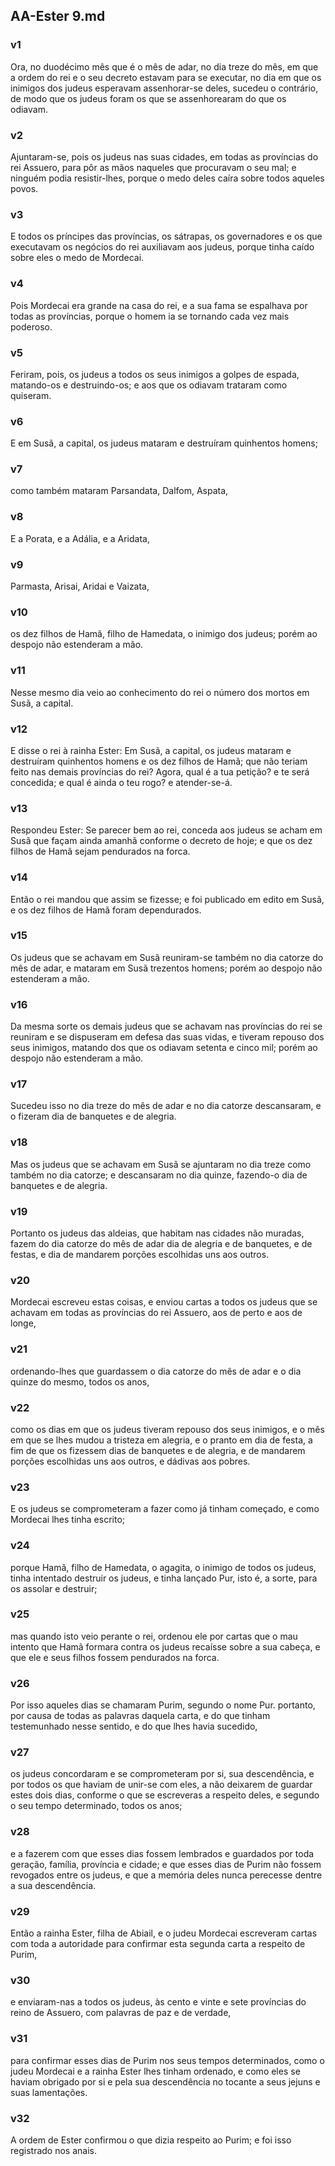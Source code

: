## AA-Ester 9.md
### v1
 Ora, no duodécimo mês que é o mês de adar, no dia treze do mês, em que a ordem do rei e o seu decreto estavam para se executar, no dia em que os inimigos dos judeus esperavam assenhorar-se deles, sucedeu o contrário, de modo que os judeus foram os que se assenhorearam do que os odiavam.
### v2
 Ajuntaram-se, pois os judeus nas suas cidades, em todas as províncias do rei Assuero, para pôr as mãos naqueles que procuravam o seu mal; e ninguém podia resistir-lhes, porque o medo deles caíra sobre todos aqueles povos.
### v3
 E todos os príncipes das províncias, os sátrapas, os governadores e os que executavam os negócios do rei auxiliavam aos judeus, porque tinha caído sobre eles o medo de Mordecai.
### v4
 Pois Mordecai era grande na casa do rei, e a sua fama se espalhava por todas as províncias, porque o homem ia se tornando cada vez mais poderoso.
### v5
 Feriram, pois, os judeus a todos os seus inimigos a golpes de espada, matando-os e destruindo-os; e aos que os odiavam trataram como quiseram.
### v6
 E em Susã, a capital, os judeus mataram e destruíram quinhentos homens;
### v7
 como também mataram Parsandata, Dalfom, Aspata,
### v8
 E a Porata, e a Adália, e a Aridata,
### v9
 Parmasta, Arisai, Aridai e Vaizata,
### v10
 os dez filhos de Hamã, filho de Hamedata, o inimigo dos judeus; porém ao despojo não estenderam a mão.
### v11
 Nesse mesmo dia veio ao conhecimento do rei o número dos mortos em Susã, a capital.
### v12
 E disse o rei à rainha Ester: Em Susã, a capital, os judeus mataram e destruíram quinhentos homens e os dez filhos de Hamã; que não teriam feito nas demais províncias do rei? Agora, qual é a tua petição? e te será concedida; e qual é ainda o teu rogo? e atender-se-á.
### v13
 Respondeu Ester: Se parecer bem ao rei, conceda aos judeus se acham em Susã que façam ainda amanhã conforme o decreto de hoje; e que os dez filhos de Hamã sejam pendurados na forca.
### v14
 Então o rei mandou que assim se fizesse; e foi publicado em edito em Susã, e os dez filhos de Hamã foram dependurados.
### v15
 Os judeus que se achavam em Susã reuniram-se também no dia catorze do mês de adar, e mataram em Susã trezentos homens; porém ao despojo não estenderam a mão.
### v16
 Da mesma sorte os demais judeus que se achavam nas províncias do rei se reuniram e se dispuseram em defesa das suas vidas, e tiveram repouso dos seus inimigos, matando dos que os odiavam setenta e cinco mil; porém ao despojo não estenderam a mão.
### v17
 Sucedeu isso no dia treze do mês de adar e no dia catorze descansaram, e o fizeram dia de banquetes e de alegria.
### v18
 Mas os judeus que se achavam em Susã se ajuntaram no dia treze como também no dia catorze; e descansaram no dia quinze, fazendo-o dia de banquetes e de alegria.
### v19
 Portanto os judeus das aldeias, que habitam nas cidades não muradas, fazem do dia catorze do mês de adar dia de alegria e de banquetes, e de festas, e dia de mandarem porções escolhidas uns aos outros.
### v20
 Mordecai escreveu estas coisas, e enviou cartas a todos os judeus que se achavam em todas as províncias do rei Assuero, aos de perto e aos de longe,
### v21
 ordenando-lhes que guardassem o dia catorze do mês de adar e o dia quinze do mesmo, todos os anos,
### v22
 como os dias em que os judeus tiveram repouso dos seus inimigos, e o mês em que se lhes mudou a tristeza em alegria, e o pranto em dia de festa, a fim de que os fizessem dias de banquetes e de alegria, e de mandarem porções escolhidas uns aos outros, e dádivas aos pobres.
### v23
 E os judeus se comprometeram a fazer como já tinham começado, e como Mordecai lhes tinha escrito;
### v24
 porque Hamã, filho de Hamedata, o agagita, o inimigo de todos os judeus, tinha intentado destruir os judeus, e tinha lançado Pur, isto é, a sorte, para os assolar e destruir;
### v25
 mas quando isto veio perante o rei, ordenou ele por cartas que o mau intento que Hamã formara contra os judeus recaísse sobre a sua cabeça, e que ele e seus filhos fossem pendurados na forca.
### v26
 Por isso aqueles dias se chamaram Purim, segundo o nome Pur. portanto, por causa de todas as palavras daquela carta, e do que tinham testemunhado nesse sentido, e do que lhes havia sucedido,
### v27
 os judeus concordaram e se comprometeram por si, sua descendência, e por todos os que haviam de unir-se com eles, a não deixarem de guardar estes dois dias, conforme o que se escreveras a respeito deles, e segundo o seu tempo determinado, todos os anos;
### v28
 e a fazerem com que esses dias fossem lembrados e guardados por toda geração, família, província e cidade; e que esses dias de Purim não fossem revogados entre os judeus, e que a memória deles nunca perecesse dentre a sua descendência.
### v29
 Então a rainha Ester, filha de Abiail, e o judeu Mordecai escreveram cartas com toda a autoridade para confirmar esta segunda carta a respeito de Purim,
### v30
 e enviaram-nas a todos os judeus, às cento e vinte e sete províncias do reino de Assuero, com palavras de paz e de verdade,
### v31
 para confirmar esses dias de Purim nos seus tempos determinados, como o judeu Mordecai e a rainha Ester lhes tinham ordenado, e como eles se haviam obrigado por si e pela sua descendência no tocante a seus jejuns e suas lamentações.
### v32
 A ordem de Ester confirmou o que dizia respeito ao Purim; e foi isso registrado nos anais.
